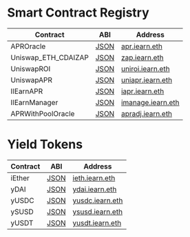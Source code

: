 # Smart Contract Registry

| Contract | ABI | Address |
| -- | -- | -- |
| APROracle | [JSON](https://github.com/iearn-finance/apr-oracle/blob/master/build/contracts/APROracle.json) | [apr.iearn.eth](https://etherscan.io/address/0x97ff4a1b787ade6b94cca95b61f79417c673331d#code) |
| Uniswap_ETH_CDAIZAP | [JSON](https://github.com/iearn-finance/zap/blob/master/build/contracts/UniSwap_ETH_CDAIZap.json) | [zap.iearn.eth](https://etherscan.io/address/0xb82674cfa16bb28d9b70bec830ff24baec6b1337#code) |
| UniswapROI | [JSON](https://github.com/iearn-finance/uniswap-roi/blob/master/build/contracts/UniswapROI.json) | [uniroi.iearn.eth](https://etherscan.io/address/0xd04ca0ae1cd8085438fdd8c22a76246f315c2687#readContract) |
| UniswapAPR | [JSON](https://github.com/iearn-finance/uniswap-roi/blob/master/build/contracts/UniswapAPR.json) | [uniapr.iearn.eth](https://etherscan.io/address/0x4c70D89A4681b2151F56Dc2c3FD751aBb9CE3D95#readContract) |
| IIEarnAPR | [JSON](https://github.com/iearn-finance/uniswap-roi/blob/master/build/contracts/IEarnAPR.json) | [iapr.iearn.eth](https://etherscan.io/address/0x9cad8ab10daa9af1a9d2b878541f41b697268eec#readContract) |
| IIEarnManager | [JSON](https://github.com/iearn-finance/uniswap-roi/blob/master/build/contracts/IEarnManager.json) | [imanage.iearn.eth](https://etherscan.io/address/0x318135fbd0b40d48fcef431ccdf6c7926450edfb#readContract) |
| APRWithPoolOracle | [JSON](https://github.com/iearn-finance/apr-oracle/blob/master/build/contracts/APRWithPoolOracle.json) | [apradj.iearn.eth](https://etherscan.io/address/0xDAe803688cbaa5eB0EA17e1332569F0C235f5A54#code) |

# Yield Tokens

| Contract | ABI | Address |
| -- | -- | -- |
| iEther | [JSON](https://github.com/iearn-finance/itoken/blob/master/build/contracts/IEther.json) | [ieth.iearn.eth](https://etherscan.io/address/0x9dde7cdd09dbed542fc422d18d89a589fa9fd4c0#code) |
| yDAI | [JSON](https://github.com/iearn-finance/itoken/blob/master/build/contracts/yDAI.json) | [ydai.iearn.eth](https://etherscan.io/address/0x9d25057e62939d3408406975ad75ffe834da4cdd#readContract) |
| yUSDC | [JSON](https://github.com/iearn-finance/itoken/blob/master/build/contracts/yUSDC.json) | [yusdc.iearn.eth](https://etherscan.io/address/0xa2609b2b43ac0f5ebe27deb944d2a399c201e3da) |
| ySUSD | [JSON](https://github.com/iearn-finance/itoken/blob/master/build/contracts/ySUSD.json) | [ysusd.iearn.eth](https://etherscan.io/address/0x36324b8168f960A12a8fD01406C9C78143d41380) |
| yUSDT | [JSON](https://github.com/iearn-finance/itoken/blob/master/build/contracts/yUSDT.json) | [yusdt.iearn.eth](https://etherscan.io/address/0xa1787206d5b1bE0f432C4c4f96Dc4D1257A1Dd14) |
